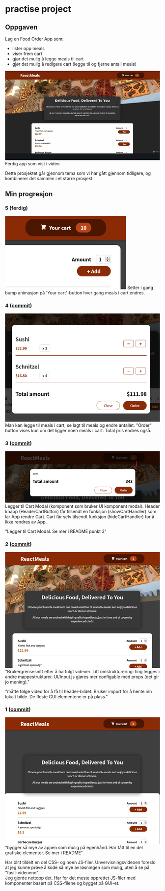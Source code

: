 # practise project

## Oppgaven
Lag en Food Order App som:
- lister opp meals
- viser frem cart
- gjør det mulig å legge meals til cart
- gjør det mulig å redigere cart (legge til og fjerne antall meals)

![ferdig_app](public/screenshots/ferdig-app-vist-i-video.png)
Ferdig app som vist i video

Dette prosjektet går gjennom tema som vi har gått gjennom tidligere, og kombinerer det sammen i et større prosjekt.

## Min progresjon
### 5 (ferdig)
![min_app](public/screenshots/app-2021-04-29-154333.png)
Setter i gang bump animasjon på 'Your cart'-button hver gang meals i cart endres.


### 4 ([commit](https://github.com/paalss/react-course-webapp-5/tree/474cc4e9c3d2713ca4ebdf587eb9adc602bc7359))
![min_app](public/screenshots/app-2021-04-29-141551.png)
Man kan legge til meals i cart, se lagt til meals og endre antallet. "Order" button vises kun om det ligger noen meals i cart. Total pris endres også.

### 3 ([commit](https://github.com/paalss/react-course-webapp-5/tree/e55300553d7047c51c6915ff9e4b6fe0babeb60e))
![min_app](public/screenshots/app-2021-04-27-124018.png)
Legger til Cart Modal (komponent som bruker UI komponent modal). Header knapp (HeaderCartButton) får tilsendt en funksjon (showCartHandler) som lar App rendre Cart. Cart får selv tilsendt funksjon (hideCartHandler) for å ikke rendres av App.

"Legger til Cart Modal. Se mer i README punkt 3"

### 2 ([commit](https://github.com/paalss/react-course-webapp-5/tree/aca95b197641b1dc6430c60cbdb96a0d4706e7d1))
![min_app](public/screenshots/app-2021-04-27-095132.png)
"Brukergrensesnitt etter å ha fulgt videoer. Litt omstrukturering: ting legges i andre mappestrukturer. UI/Input.js gjøres mer configable med props (det gir jo mening)."

"måtte følge video for å få til header-bildet. Bruker import for å hente inn lokalt bilde. De fleste GUI elementene er på plass."

### 1 ([commit](https://github.com/paalss/react-course-webapp-5/tree/26b44890201c2c7971bb368cc9715a241bb139b5))
![min_app](public/screenshots/app-2021-04-26-140530.png)
"bygger så mye av appen som mulig på egenhånd. Har fått til en del grafiske elementer. Se mer i README"

Har blitt tildelt en del CSS- og noen JS-filer. Unvervisningsvideoen foreslo at jeg kunne prøve å kode så mye av løsningen som mulig, uten å se på "fasit-videoene".\
Jeg gjorde nettopp det. Har for det meste opprettet JS-filer med komponenter basert på CSS-filene og bygget på GUI-et.

